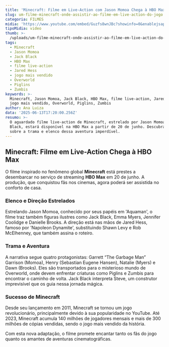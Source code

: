 ```yaml
---
title: 'Minecraft: Filme em Live-Action com Jason Momoa Chega à HBO Max em Junho'
slug: um-filme-minecraft-onde-assistir-ao-filme-em-live-action-do-jogo
categoria: FILMES
midia: 'https://www.youtube.com/embed/Guzfs8wnJBc?showinfo=0&enablejsapi=1'
tipoMidia: video
thumb: >-
  /uploads/um-filme-minecraft-onde-assistir-ao-filme-em-live-action-do-jogo-thumb.png
tags:
  - Minecraft
  - Jason Momoa
  - Jack Black
  - HBO Max
  - filme live-action
  - Jared Hess
  - jogo mais vendido
  - Overworld
  - Piglins
  - Zumbis
keywords: >-
  Minecraft, Jason Momoa, Jack Black, HBO Max, filme live-action, Jared Hess,
  jogo mais vendido, Overworld, Piglins, Zumbis
author: Ana Luiza
data: '2025-06-13T17:20:00.256Z'
resumo: >-
  O aguardado filme live-action de Minecraft, estrelado por Jason Momoa e Jack
  Black, estará disponível na HBO Max a partir de 20 de junho. Descubra mais
  sobre a trama e elenco dessa aventura imperdível.
---
```


## Minecraft: Filme em Live-Action Chega à HBO Max

O filme inspirado no fenômeno global **Minecraft** está prestes a desembarcar no serviço de streaming **HBO Max** em 20 de junho. A produção, que conquistou fãs nos cinemas, agora poderá ser assistida no conforto de casa.

### Elenco e Direção Estrelados

Estrelando Jason Momoa, conhecido por seus papéis em 'Aquaman', o filme traz também figuras ilustres como Jack Black, Emma Myers, Jennifer Coolidge e Danielle Brooks. A direção está nas mãos de Jared Hess, famoso por 'Napoleon Dynamite', substituindo Shawn Levy e Rob McElhenney, que também assina o roteiro.

### Trama e Aventura

A narrativa segue quatro protagonistas: Garrett “The Garbage Man” Garrison (Momoa), Henry (Sebastian Eugene Hansen), Natalie (Myers) e Dawn (Brooks). Eles são transportados para o misterioso mundo de Overworld, onde devem enfrentar criaturas como Piglins e Zumbis para encontrar o caminho de volta. Jack Black interpreta Steve, um construtor imprevisível que os guia nessa jornada mágica.

### Sucesso de Minecraft

Desde seu lançamento em 2011, Minecraft se tornou um jogo revolucionário, principalmente devido à sua popularidade no YouTube. Até 2023, Minecraft acumula 140 milhões de jogadores mensais e mais de 300 milhões de cópias vendidas, sendo o jogo mais vendido da história.

Com esta nova adaptação, o filme promete encantar tanto os fãs do jogo quanto os amantes de aventuras cinematográficas.
